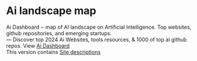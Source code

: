 # Ai landscape map
Ai Dashboard ‒ map of AI landscape on Artificial Intelligence. Top websites, github repositories, and emerging startups.<br>
— Discover top 2024 Ai Websites, tools resources, & 1000 of top ai github repos.
View <a target="_blank" href="https://papaly.com/8/mM3g">Ai Dashboard</a><br>
This version contains <a target="_blank" href="https://papaly.com/John_QP5/5vZ2h/Ai">Site descriptions</a><br>
